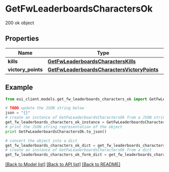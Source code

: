 # GetFwLeaderboardsCharactersOk

200 ok object

## Properties

Name | Type | Description | Notes
------------ | ------------- | ------------- | -------------
**kills** | [**GetFwLeaderboardsCharactersKills**](GetFwLeaderboardsCharactersKills.md) |  | 
**victory_points** | [**GetFwLeaderboardsCharactersVictoryPoints**](GetFwLeaderboardsCharactersVictoryPoints.md) |  | 

## Example

```python
from esi_client.models.get_fw_leaderboards_characters_ok import GetFwLeaderboardsCharactersOk

# TODO update the JSON string below
json = "{}"
# create an instance of GetFwLeaderboardsCharactersOk from a JSON string
get_fw_leaderboards_characters_ok_instance = GetFwLeaderboardsCharactersOk.from_json(json)
# print the JSON string representation of the object
print GetFwLeaderboardsCharactersOk.to_json()

# convert the object into a dict
get_fw_leaderboards_characters_ok_dict = get_fw_leaderboards_characters_ok_instance.to_dict()
# create an instance of GetFwLeaderboardsCharactersOk from a dict
get_fw_leaderboards_characters_ok_form_dict = get_fw_leaderboards_characters_ok.from_dict(get_fw_leaderboards_characters_ok_dict)
```
[[Back to Model list]](../README.md#documentation-for-models) [[Back to API list]](../README.md#documentation-for-api-endpoints) [[Back to README]](../README.md)


